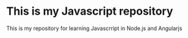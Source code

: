 # This is my Javascript repository

This is my repository for learning Javascrript in Node.js and Angularjs
